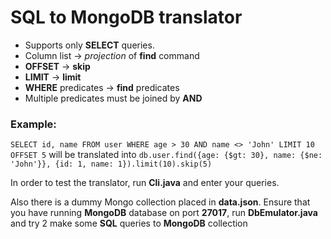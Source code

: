 # SQL to MongoDB translator

* Supports only **SELECT** queries.
* Column list ->  *projection* of **find** command
* **OFFSET** -> **skip**
* **LIMIT** -> **limit**
* **WHERE** predicates -> **find** predicates 
* Multiple predicates must be joined by **AND**

### Example: 
`SELECT id, name FROM user WHERE age > 30 AND name <> 'John' LIMIT 10 OFFSET 5` will be translated into 
`db.user.find({age: {$gt: 30}, name: {$ne: 'John'}}, {id: 1, name: 1}).limit(10).skip(5)`

In order to test the translator, run **Cli.java** and enter your queries.

Also there is a dummy Mongo collection placed in **data.json**. Ensure that you have running **MongoDB** database on port **27017**, run **DbEmulator.java** and try 2 make some **SQL** queries to **MongoDB** collection
